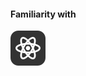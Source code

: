 
#### Familiarity with

![](https://raw.githubusercontent.com/alexanstas/alexanstas/refs/heads/main/icons/react.svg)
